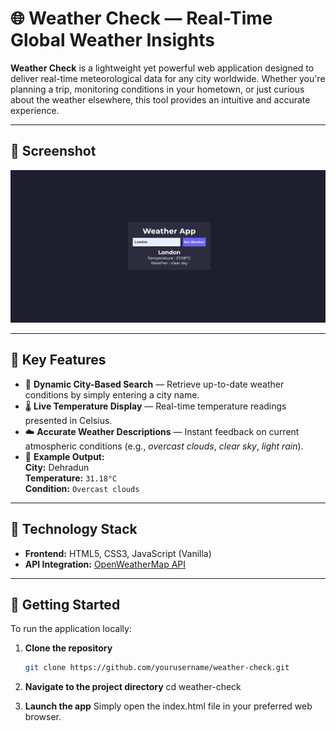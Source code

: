 # 🌐 Weather Check — Real-Time Global Weather Insights

**Weather Check** is a lightweight yet powerful web application designed to deliver real-time meteorological data for any city worldwide. Whether you're planning a trip, monitoring conditions in your hometown, or just curious about the weather elsewhere, this tool provides an intuitive and accurate experience.

---

## 📸 Screenshot

![Expense Tracker Screenshot](./preview.png)

---

## 🌟 Key Features

- 🔎 **Dynamic City-Based Search** — Retrieve up-to-date weather conditions by simply entering a city name.
- 🌡️ **Live Temperature Display** — Real-time temperature readings presented in Celsius.
- ☁️ **Accurate Weather Descriptions** — Instant feedback on current atmospheric conditions (e.g., *overcast clouds*, *clear sky*, *light rain*).
- 📍 **Example Output:**  
  **City:** Dehradun  
  **Temperature:** `31.18°C`  
  **Condition:** `Overcast clouds`

---

## 🧰 Technology Stack

- **Frontend:** HTML5, CSS3, JavaScript (Vanilla)
- **API Integration:** [OpenWeatherMap API](https://openweathermap.org/)

---

## 🚀 Getting Started

To run the application locally:

1. **Clone the repository**
   ```bash
   git clone https://github.com/yourusername/weather-check.git


2. **Navigate to the project directory**
cd weather-check

3. **Launch the app**
Simply open the index.html file in your preferred web browser.


